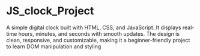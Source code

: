 # JS_clock_Project
A simple digital clock built with HTML, CSS, and JavaScript. It displays real-time hours, minutes, and seconds with smooth updates. The design is clean, responsive, and customizable, making it a beginner-friendly project to learn DOM manipulation and styling
